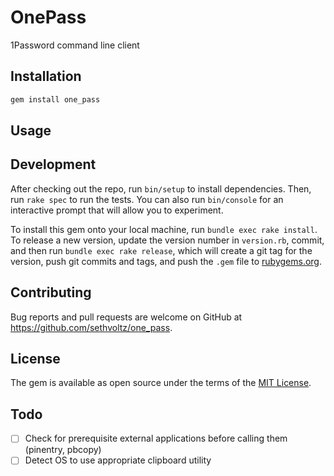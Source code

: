 # OnePass

1Password command line client

## Installation


```ruby
gem install one_pass
```

## Usage


## Development

After checking out the repo, run `bin/setup` to install dependencies. Then, run `rake spec` to run the tests. You can also run `bin/console` for an interactive prompt that will allow you to experiment.

To install this gem onto your local machine, run `bundle exec rake install`. To release a new version, update the version number in `version.rb`, commit, and then run `bundle exec rake release`, which will create a git tag for the version, push git commits and tags, and push the `.gem` file to [rubygems.org](https://rubygems.org).

## Contributing

Bug reports and pull requests are welcome on GitHub at https://github.com/sethvoltz/one_pass.


## License

The gem is available as open source under the terms of the [MIT License](http://opensource.org/licenses/MIT).

## Todo

* [ ] Check for prerequisite external applications before calling them (pinentry, pbcopy)
* [ ] Detect OS to use appropriate clipboard utility
